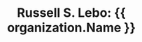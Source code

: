 ---
layout: "organization/page.html"
title: "Russell S. Lebo: {{ organization.Name }}"
pagination:
  data: organizations
  size: 1
  alias: organization
permalink: "organizations/{{ organization.Name | slugify }}/"
---